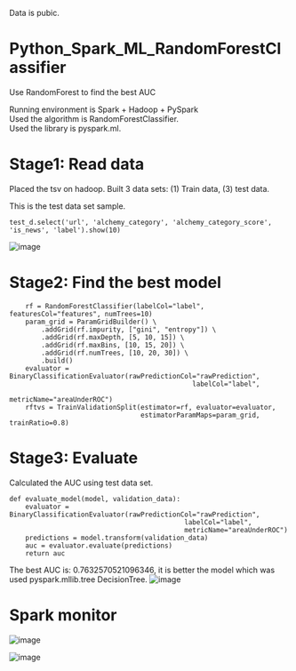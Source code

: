 Data is pubic.
# Python_Spark_ML_RandomForestClassifier
Use RandomForest to find the best AUC


Running environment is Spark + Hadoop + PySpark    
Used the algorithm is RandomForestClassifier.     
Used the library is pyspark.ml.    

# Stage1:  Read data
Placed the tsv on hadoop. Built 3 data sets: (1) Train data, (3) test data.

This is the test data set sample.
~~~
test_d.select('url', 'alchemy_category', 'alchemy_category_score', 'is_news', 'label').show(10)
~~~
![image](https://user-images.githubusercontent.com/75282285/195733643-a130cee3-e69d-48c5-8770-01c456bf9b4b.png)



# Stage2: Find the best model
~~~
    rf = RandomForestClassifier(labelCol="label", featuresCol="features", numTrees=10)
    param_grid = ParamGridBuilder() \
        .addGrid(rf.impurity, ["gini", "entropy"]) \
        .addGrid(rf.maxDepth, [5, 10, 15]) \
        .addGrid(rf.maxBins, [10, 15, 20]) \
        .addGrid(rf.numTrees, [10, 20, 30]) \
        .build()
    evaluator = BinaryClassificationEvaluator(rawPredictionCol="rawPrediction",
                                              labelCol="label",
                                              metricName="areaUnderROC")
    rftvs = TrainValidationSplit(estimator=rf, evaluator=evaluator,
                                 estimatorParamMaps=param_grid, trainRatio=0.8)
~~~

# Stage3: Evaluate
Calculated the AUC using test data set. 
~~~
def evaluate_model(model, validation_data):
    evaluator = BinaryClassificationEvaluator(rawPredictionCol="rawPrediction",
                                            labelCol="label",
                                            metricName="areaUnderROC")
    predictions = model.transform(validation_data)
    auc = evaluator.evaluate(predictions)
    return auc
~~~
The best AUC is: 0.7632570521096346, it is better the model which was used pyspark.mllib.tree DecisionTree.
![image](https://user-images.githubusercontent.com/75282285/195732833-3313f096-033d-481b-8d3b-bb638facbb2a.png)


# Spark monitor

![image](https://user-images.githubusercontent.com/75282285/195733514-e300fbb5-b9d8-4322-8aac-a3e83395fa8c.png)

![image](https://user-images.githubusercontent.com/75282285/195733275-dccde786-d75b-4cac-b654-38e4c99313a7.png)



